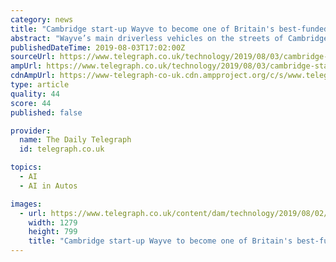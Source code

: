 ```yaml
---
category: news
title: "Cambridge start-up Wayve to become one of Britain's best-funded driverless car ventures in $20m deal"
abstract: "Wayve’s main driverless vehicles on the streets of Cambridge have ... cars with “better brains” than those being designed by Google or Uber using artificial intelligence. The start-up said its technology means the cars “learn” to drive through ..."
publishedDateTime: 2019-08-03T17:02:00Z
sourceUrl: https://www.telegraph.co.uk/technology/2019/08/03/cambridge-start-up-wayve-become-one-britains-best-funded-driverless/
ampUrl: https://www.telegraph.co.uk/technology/2019/08/03/cambridge-start-up-wayve-become-one-britains-best-funded-driverless/amp/
cdnAmpUrl: https://www-telegraph-co-uk.cdn.ampproject.org/c/s/www.telegraph.co.uk/technology/2019/08/03/cambridge-start-up-wayve-become-one-britains-best-funded-driverless/amp/
type: article
quality: 44
score: 44
published: false

provider:
  name: The Daily Telegraph
  id: telegraph.co.uk

topics:
  - AI
  - AI in Autos

images:
  - url: https://www.telegraph.co.uk/content/dam/technology/2019/08/02/founders-xlarge_trans_NvBQzQNjv4BqXkZFro0NjOykgoXy1hUQBhESLOMCPoGdH2OI71d23-E.jpg
    width: 1279
    height: 799
    title: "Cambridge start-up Wayve to become one of Britain's best-funded driverless car ventures in $20m deal"
---
```

